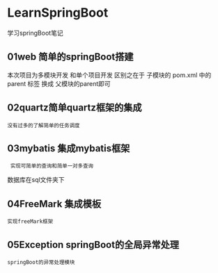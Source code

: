 # LearnSpringBoot
学习springBoot笔记

## 01web 简单的springBoot搭建  
  本次项目为多模块开发 和单个项目开发 区别之在于 子模块的 pom.xml 中的 parent 标签 换成 父模块的parent即可
  
  
## 02quartz简单quartz框架的集成  
    没有过多的了解简单的任务调度
    

## 03mybatis 集成mybatis框架 
     实现可简单的查询和简单一对多查询  
  数据库在sql文件夹下
  
## 04FreeMark 集成模板
    实现freeMark框架

## 05Exception springBoot的全局异常处理
    springBoot的异常处理模块
    
